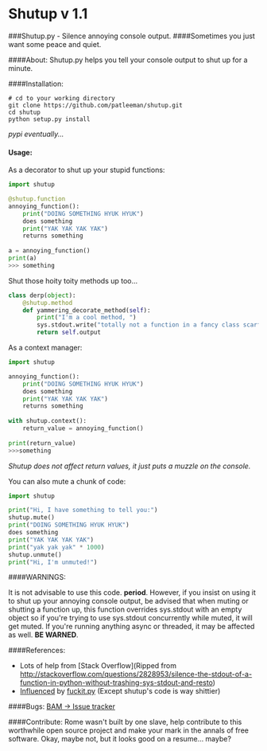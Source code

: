 # Shutup v 1.1
###Shutup.py - Silence annoying console output.
####Sometimes you just want some peace and quiet.


####About:
Shutup.py helps you tell your console output to shut up for a minute.  


####Installation:
```
# cd to your working directory
git clone https://github.com/patleeman/shutup.git
cd shutup
python setup.py install

```
*pypi eventually...*


#### Usage:
As a decorator to shut up your stupid functions:

```python
import shutup

@shutup.function
annoying_function():
    print("DOING SOMETHING HYUK HYUK")
    does something
    print("YAK YAK YAK YAK")
    returns something
    
a = annoying_function()
print(a)
>>> something
```

Shut those hoity toity methods up too...

```python
class derp(object):
    @shutup.method
    def yammering_decorate_method(self):
        print("I'm a cool method, ")
        sys.stdout.write("totally not a function in a fancy class scarf")
        return self.output

```

As a context manager:

```python
import shutup

annoying_function():
    print("DOING SOMETHING HYUK HYUK")
    does something
    print("YAK YAK YAK YAK")
    returns something
    
with shutup.context():
    return_value = annoying_function()
    
print(return_value)
>>>something
```    
*Shutup does not affect return values, it just puts a muzzle on the console.*

You can also mute a chunk of code:
        
```python
import shutup

print("Hi, I have something to tell you:")
shutup.mute()
print("DOING SOMETHING HYUK HYUK")
does something
print("YAK YAK YAK YAK")
print("yak yak yak" * 1000)
shutup.unmute()
print("Hi, I'm unmuted!")
```


####WARNINGS:

It is not advisable to use this code. **period**.  However, if you insist on using it to shut up your annoying console output, be advised that when muting or shutting a function up, this function overrides sys.stdout with an empty object so if you're trying to use sys.stdout concurrently while muted, it will get muted.  If you're running anything async or threaded, it may be affected as well.  **BE WARNED**.


####References:
* Lots of help from [Stack Overflow](Ripped from http://stackoverflow.com/questions/2828953/silence-the-stdout-of-a-function-in-python-without-trashing-sys-stdout-and-resto)
* [Influenced](https://gist.github.com/patleeman/e44096f755b6db7b9996) by [fuckit.py](https://github.com/ajalt/fuckitpy) (Except shutup's code is way shittier)


####Bugs:
[BAM -> Issue tracker](https://github.com/patleeman/shutup/issues)

####Contribute:
Rome wasn't built by one slave, help contribute to this worthwhile open source project and make your mark in the annals of free software.  Okay, maybe not, but it looks good on a resume... maybe?